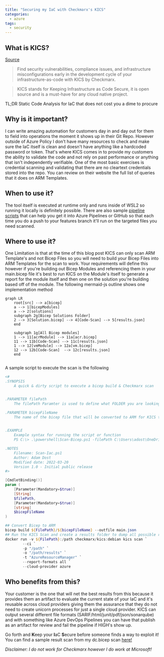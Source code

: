 ```yaml
---
title: "Securing my IaC with Checkmarx's KICS"
categories:
  - azure
tags:
  - security
---
```


## What is KICS?

[Source](https://docs.kics.io/latest/)
>Find security vulnerabilities, compliance issues, and infrastructure misconfigurations early in the development cycle of your infrastructure-as-code with KICS by Checkmarx.

>KICS stands for Keeping Infrastructure as Code Secure, it is open source and is a must-have for any cloud native project.

TL;DR Static Code Analysis for IaC that does not cost you a dime to procure

## Why is it important? 

I can write amazing automation for customers day in and day out for them to field into operations the moment it shows up in their Git Repo. However outside of Azure Policy I don't have many resources to check and make sure the IaC itself is clean and doesn't have anything like a hardcoded password or token. That's where KICS comes in to provide my customers the ability to validate the code and not rely on past performance or anything that isn't independently verifiable. One of the most basic exercises is credential scanning and validating that there are no cleartext credentials stored into the repo. You can review on their website the full list of queries that it does on ARM Templates. 

## When to use it?

The tool itself is executed at runtime only and runs inside of WSL2 so running it locally is definitely possible. There are also sample [pipeline scripts](https://docs.kics.io/latest/integrations/) that can help you get it into Azure Pipelines or GitHub so that each time you do a push to your features branch it'll run on the targeted files you need scanned. 

## Where to use it?


One Limitation is that at the time of this blog post KICS can only scan ARM Template's and not Bicep Files so you will need to build your Bicep Files into ARM Templates for the scan to work. Your requirements will define this however if you're building out Bicep Modules and referencing them in your main.bicep file it's best to run KICS on the Module's itself to generate a report for the module itself and then one on the solution you're building based off of the module. The following mermaid-js outline shows one implementation method


````mermaid
graph LR
    root[src] --> a[bicep]
    a --> 1[bicepModules]
    a --> 2[solutions] 
    subgraph 2g[Bicep Solutions Folder]
    2 --> 3[Solution.bicep] --> 4[Code-Scan] --> 5[results.json]
    end

    subgraph 1g[All Bicep modules]
    1 --> 11[acrModule] --> 11a[acr.bicep]
    11 --> 11b[Code-Scan] --> 11c[results.json]
    1 --> 12[vmModule] --> 12a[vm.bicep]
    12 --> 12b[Code-Scan]  --> 12c[results.json]
    end
    

````

A sample script to execute the scan is the following 

````powershell
<#
.SYNOPSIS
    A quick & dirty script to execute a bicep build & Checkmarx scan


.PARAMETER filePath
    The filePath Paramter is used to define what FOLDER you are looking to have the scanner mount into the container for scanning

.PARAMETER bicepFileName
    The name of the bicep file that will be converted to ARM for KICS to scan it with 
    

.EXAMPLE
    Example syntax for running the script or function
    PS C:\> .\powershell\Scan-Bicep.ps1 -filePath C:\Users\adost\OneDrive\Desktop\cloudOps\azure-cloud-ops\bicep\domainController -bicepFileName dc.bicep

.NOTES
    Filename: Scan-Iac.ps1
    Author: Adam Dost
    Modified date: 2022-03-20
    Version 1.0 - Initial public release
#>

[CmdletBinding()]
param (
    [Parameter(Mandatory=$true)]
    [String]
    $filePath,
    [Parameter(Mandatory=$true)]
    [string]
    $bicepFileName
)

## Convert Bicep to ARM
bicep build ${FilePath}/${bicepFileName} --outfile main.json
## Run the KICS Scan and create a results folder to dump all possible report formats
docker run -v ${FilePath}:/path checkmarx/kics:debian kics scan `
        --ci `
        -p "/path" `
        -o "/path/results" `
        -t "AzureResourceManager" `
        --report-formats all `
        --cloud-provider azure 
````

## Who benefits from this?

Your customer is the one that will net the best results from this because it provides them an artifact to evaluate the current state of your IaC and it's reusable across cloud providers giving them the assurance that they do not need to create unicorn processes for just a single cloud provider. KICS can output several different file formats (SARIF/html/junit/pdf/json/sonarqube) and with something like Azure DevOps Pipelines you can have that publish as an artifact for review and fail the pipeline if HIGH's show up. 

Go forth and **K**eep your **I**aC **S**ecure before someone finds a way to exploit it! You can find a sample result scan from my dc.bicep scan [here!](https://github.com/adamdost-msft/azure-cloud-ops/tree/main/bicep/domainController/results)

*Disclaimer: I do not work for Checkmarx however I do work at Microsoft!*